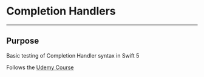 # Completion Handlers

---
## Purpose
Basic testing of Completion Handler syntax in Swift 5

Follows the [Udemy Course](https://www.udemy.com/ios-12-app-development-bootcamp/)